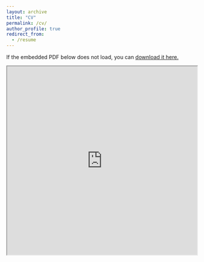 ```yaml
---
layout: archive
title: "CV"
permalink: /cv/
author_profile: true
redirect_from:
  - /resume
---
```

If the embedded PDF below does not load, you can <a href="https://erdincaladag.github.io/files/CV.pdf" target="_blank">download it here.</a>
<center>
      <iframe src="https://erdincaladag.github.io/files/CV.pdf" width="100%" height="500"></iframe>
</center>
